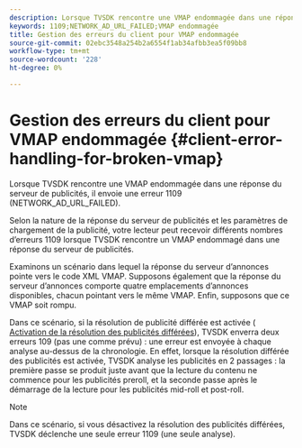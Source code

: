 ```yaml
---
description: Lorsque TVSDK rencontre une VMAP endommagée dans une réponse du serveur de publicités, il envoie une erreur 1109 (NETWORK_AD_URL_FAILED).
keywords: 1109;NETWORK_AD_URL_FAILED;VMAP endommagée
title: Gestion des erreurs du client pour VMAP endommagée
source-git-commit: 02ebc3548a254b2a6554f1ab34afbb3ea5f09bb8
workflow-type: tm+mt
source-wordcount: '228'
ht-degree: 0%

---
```


# Gestion des erreurs du client pour VMAP endommagée {#client-error-handling-for-broken-vmap}

Lorsque TVSDK rencontre une VMAP endommagée dans une réponse du serveur de publicités, il envoie une erreur 1109 (NETWORK_AD_URL_FAILED).

Selon la nature de la réponse du serveur de publicités et les paramètres de chargement de la publicité, votre lecteur peut recevoir différents nombres d’erreurs 1109 lorsque TVSDK rencontre un VMAP endommagé dans une réponse du serveur de publicités.

Examinons un scénario dans lequel la réponse du serveur d’annonces pointe vers le code XML VMAP. Supposons également que la réponse du serveur d’annonces comporte quatre emplacements d’annonces disponibles, chacun pointant vers le même VMAP. Enfin, supposons que ce VMAP soit rompu.

Dans ce scénario, si la résolution de publicité différée est activée ( [Activation de la résolution des publicités différées](../../../tvsdk-2.7-for-android/ad-insertion/c-psdk-android-2.7-lazy-ad-resolving/t-psdk-android-2.7-enable-lazy-ad-resolving.md)), TVSDK enverra deux erreurs 109 (pas une comme prévu) : une erreur est envoyée à chaque analyse au-dessus de la chronologie. En effet, lorsque la résolution différée des publicités est activée, TVSDK analyse les publicités en 2 passages : la première passe se produit juste avant que la lecture du contenu ne commence pour les publicités preroll, et la seconde passe après le démarrage de la lecture pour les publicités mid-roll et post-roll.

>[!NOTE]
>
>Dans ce scénario, si vous désactivez la résolution des publicités différées, TVSDK déclenche une seule erreur 1109 (une seule analyse).
